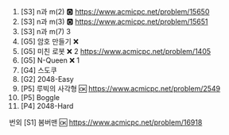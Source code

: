 

1. [S3] n과 m(2) 🅾️ https://www.acmicpc.net/problem/15650
2. [S3] n과 m(3) 🅾️ https://www.acmicpc.net/problem/15651
3. [S3] n과 m(7) 3
4. [G5] 암호 만들기 ❌ 
5. [G5] 미친 로봇 ❌ 2 https://www.acmicpc.net/problem/1405
6. [G5] N-Queen ❌ 1
7. [G4] 스도쿠 
8. [G2] 2048-Easy 
9. [P5] 루빅의 사각형 🆗 https://www.acmicpc.net/problem/2549
10. [P5] Boggle 
11. [P4] 2048-Hard 



번외
[S1] 봄버맨 🆗 https://www.acmicpc.net/problem/16918
